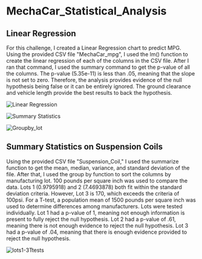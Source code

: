 # MechaCar_Statistical_Analysis



##  Linear Regression
For this challenge, I created a Linear Regression chart to predict MPG. Using the provided CSV file "MechaCar_mpg", I used the lm() function to create the linear regression of each of the columns in the CSV file. After I ran that command, I used the summary command to get the p-value of all the columns. The p-value (5.35e-11) is less than .05, meaning that the slope is not set to zero. Therefore, the analysis provides evidence of the null hypothesis being false or it can be entirely ignored. The ground clearance and vehicle length provide the best results to back the hypothesis.

![Linear Regression](https://user-images.githubusercontent.com/112728628/215364419-07d3f7c5-7681-4511-ab65-7df01a72aed5.PNG)

![Summary Statistics](https://user-images.githubusercontent.com/112728628/215364429-35c1883e-838a-4700-acc0-25b16799276d.PNG)

![Groupby_lot](https://user-images.githubusercontent.com/112728628/215364434-25aada3e-9f6e-4d65-89e2-b3d3f97cc403.PNG)


##  Summary Statistics on Suspension Coils
Using the provided CSV file "Suspension_Coil," I used the summarize function to get the mean, median, variance, and standard deviation of the file. After that, I used the group by function to sort the columns by manufacturing lot. 100 pounds per square inch was used to compare the data. Lots 1 (0.9795918) and 2 (7.4693878) both fit within the standard deviation criteria. However, Lot 3 is 170, which exceeds the criteria of 100psi.
For a T-test, a population mean of 1500 pounds per square inch was used to determine differences among manufacturers. Lots were tested individually. Lot 1 had a p-value of 1, meaning not enough information is present to fully reject the null hypothesis.
Lot 2 had a p-value of .61, meaning there is not enough evidence to reject the null hypothesis.
Lot 3 had a p-value of .04, meaning that there is enough evidence provided to reject the null hypothesis.



![lots1-3Ttests](https://user-images.githubusercontent.com/112728628/215364446-d54a7723-60ca-48b9-88d3-f2d2880eee27.PNG)





